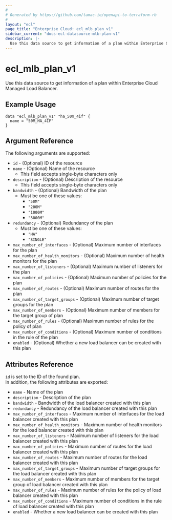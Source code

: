 ```yaml
---
#
# Generated by https://github.com/tamac-io/openapi-to-terraform-rb
#
layout: "ecl"
page_title: "Enterprise Cloud: ecl_mlb_plan_v1"
sidebar_current: "docs-ecl-datasource-mlb-plan-v1"
description: |-
  Use this data source to get information of a plan within Enterprise Cloud Managed Load Balancer.
---
```


# ecl\_mlb\_plan\_v1

Use this data source to get information of a plan within Enterprise Cloud Managed Load Balancer.

## Example Usage

```hcl
data "ecl_mlb_plan_v1" "ha_50m_4if" {
  name = "50M_HA_4IF"
}
```

## Argument Reference

The following arguments are supported:

* `id` - (Optional) ID of the resource
* `name` - (Optional) Name of the resource
    * This field accepts single-byte characters only
* `description` - (Optional) Description of the resource
    * This field accepts single-byte characters only
* `bandwidth` - (Optional) Bandwidth of the plan
    * Must be one of these values:
        * `"50M"`
        * `"200M"`
        * `"1000M"`
        * `"3000M"`
* `redundancy` - (Optional) Redundancy of the plan
    * Must be one of these values:
        * `"HA"`
        * `"SINGLE"`
* `max_number_of_interfaces` - (Optional) Maximum number of interfaces for the plan
* `max_number_of_health_monitors` - (Optional) Maximum number of health monitors for the plan
* `max_number_of_listeners` - (Optional) Maximum number of listeners for the plan
* `max_number_of_policies` - (Optional) Maximum number of policies for the plan
* `max_number_of_routes` - (Optional) Maximum number of routes for the plan
* `max_number_of_target_groups` - (Optional) Maximum number of target groups for the plan
* `max_number_of_members` - (Optional) Maximum number of members for the target group of plan
* `max_number_of_rules` - (Optional) Maximum number of rules for the policy of plan
* `max_number_of_conditions` - (Optional) Maximum number of conditions in the rule of the plan
* `enabled` - (Optional) Whether a new load balancer can be created with this plan

## Attributes Reference

`id` is set to the ID of the found plan.<br>
In addition, the following attributes are exported:

* `name` - Name of the plan
* `description` - Description of the plan
* `bandwidth` - Bandwidth of the load balancer created with this plan
* `redundancy` - Redundancy of the load balancer created with this plan
* `max_number_of_interfaces` - Maximum number of interfaces for the load balancer created with this plan
* `max_number_of_health_monitors` - Maximum number of health monitors for the load balancer created with this plan
* `max_number_of_listeners` - Maximum number of listeners for the load balancer created with this plan
* `max_number_of_policies` - Maximum number of routes for the load balancer created with this plan
* `max_number_of_routes` - Maximum number of routes for the load balancer created with this plan
* `max_number_of_target_groups` - Maximum number of target groups for the load balancer created with this plan
* `max_number_of_members` - Maximum number of members for the target group of load balancer created with this plan
* `max_number_of_rules` - Maximum number of rules for the policy of load balancer created with this plan
* `max_number_of_conditions` - Maximum number of conditions in the rule of load balancer created with this plan
* `enabled` - Whether a new load balancer can be created with this plan
